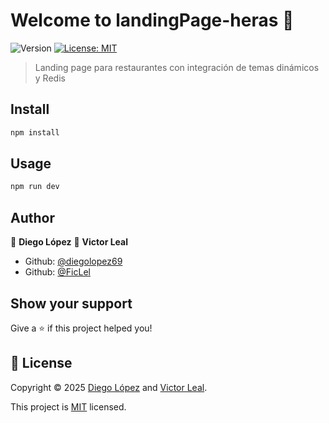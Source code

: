 # Welcome to landingPage-heras 👋
![Version](https://img.shields.io/badge/version-1.0.0-blue.svg?cacheSeconds=2592000)
[![License: MIT](https://img.shields.io/badge/License-MIT-yellow.svg)](https://github.com/diegolopez69/landingPage-heras/issues)

> Landing page para restaurantes con integración de temas dinámicos y Redis

## Install

```sh
npm install
```

## Usage

```sh
npm run dev
```

## Author

👤 **Diego López**
👤 **Victor Leal**

* Github: [@diegolopez69](https://github.com/diegolopez69)
* Github: [@FicLel](https://github.com/FicLel)

## Show your support

Give a ⭐️ if this project helped you!


## 📝 License

Copyright © 2025 [Diego López](https://github.com/diegolopez69) and [Victor Leal](https://github.com/FicLel).

This project is [MIT](https://github.com/diegolopez69/landingPage-heras/issues) licensed.